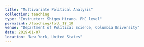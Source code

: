 ```yaml
---
title: "Multivariate Political Analysis"
collection: teaching
type: "Instructor: Shigeo Hirano. PhD level"
permalink: /teaching/fall_18_19
venue: "Department of Political Science, Columbia University"
date: 2019-01-07
location: "New York, United States"
---
```

